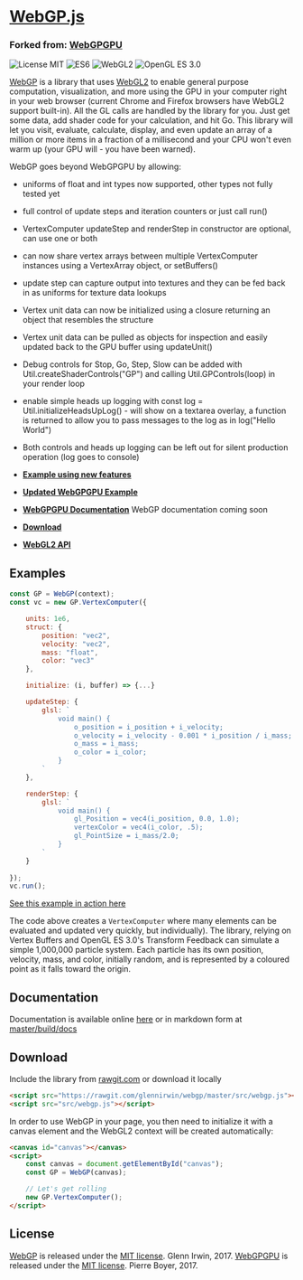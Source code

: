 # [WebGP.js](https://github.com/glennirwin/webgp)
### Forked from: [WebGPGPU](https://github.com/npny/webgpgpu)

![License MIT](https://img.shields.io/badge/license-MIT-lightgrey.svg?style=flat-square)
![ES6](https://img.shields.io/badge/ES-6-lightgrey.svg?style=flat-square)
![WebGL2](https://img.shields.io/badge/WebGL-2-lightgrey.svg?style=flat-square)
![OpenGL ES 3.0](https://img.shields.io/badge/OpenGL-ES%203.0-lightgrey.svg?style=flat-square)

[WebGP](https://github.com/glennirwin/webgp=) is a library that uses [WebGL2](https://www.khronos.org/registry/webgl/specs/latest/2.0/) to enable general purpose computation, visualization, and more using the GPU in your computer right in your web browser (current Chrome and Firefox browsers have WebGL2 support built-in).  All the GL calls are handled by the library for you.  Just get some data, add shader code for your calculation, and hit Go.  This library will let you visit, evaluate, calculate, display, and even update an array of a million or more items in a fraction of a millisecond and your CPU won't even warm up (your GPU will - you have been warned).

WebGP goes beyond WebGPGPU by allowing:
* uniforms of float and int types now supported, other types not fully tested yet
* full control of update steps and iteration counters or just call run()
* VertexComputer updateStep and renderStep in constructor are optional, can use one or both
* can now share vertex arrays between multiple VertexComputer instances using a VertexArray object, or setBuffers()
* update step can capture output into textures and they can be fed back in as uniforms for texture data lookups
* Vertex unit data can now be initialized using a closure returning an object that resembles the structure
* Vertex unit data can be pulled as objects for inspection and easily updated back to the GPU buffer using updateUnit()
* Debug controls for Stop, Go, Step, Slow can be added with Util.createShaderControls("GP") and calling Util.GPControls(loop) in your render loop
* enable simple heads up logging with const log = Util.initializeHeadsUpLog()  - will show on a textarea overlay, a function is returned to allow you to pass messages to the log as in log("Hello World")
* Both controls and heads up logging can be left out for silent production operation (log goes to console)

* **[Example using new features](https://glennirwin.github.io/webgp/examples/poly-fountain.html)**


* **[Updated WebGPGPU Example](https://glennirwin.github.io/webgp/examples/rainbow-fountain.html)**

* **[WebGPGPU Documentation](https://npny.github.io/webgpgpu/docs)**
WebGP documentation coming soon

* **[Download](https://rawgit.com/glennirwin/webgp/master/src/webgp.js)**

* **[WebGL2 API](https://developer.mozilla.org/en-US/docs/Web/API/WebGL_API#WebGL_2)**

## Examples ##

```javascript
const GP = WebGP(context);
const vc = new GP.VertexComputer({

	units: 1e6,
	struct: {
		position: "vec2",
		velocity: "vec2",
		mass: "float",
		color: "vec3"
	},

	initialize: (i, buffer) => {...}

	updateStep: {
		glsl: `
			void main() {
				o_position = i_position + i_velocity;
				o_velocity = i_velocity - 0.001 * i_position / i_mass;
				o_mass = i_mass;
				o_color = i_color;
			}
		`
	},

	renderStep: {
		glsl: `
			void main() {
				gl_Position = vec4(i_position, 0.0, 1.0);
				vertexColor = vec4(i_color, .5);
				gl_PointSize = i_mass/2.0;
			}
		`
	}
	
});
vc.run();
```

[See this example in action here](https://glennirwin.github.io/webgp/examples/rainbow-fountain.html)

The code above creates a `VertexComputer` where many elements can be evaluated and updated very quickly, but individually).  The library, relying on Vertex Buffers and OpenGL ES 3.0's Transform Feedback can simulate a simple 1,000,000 particle system. Each particle has its own position, velocity, mass, and color, initially random, and is represented by a coloured point as it falls toward the origin.

## Documentation ##

Documentation is available online [here](https://npny.github.io/webgpgpu/docs) or in markdown form at [master/build/docs](https://github.com/npny/webgpgpu/blob/master/build/docs/index.md)

## Download ##

Include the library from [rawgit.com](https://rawgit.com/glennirwin/webgp/master/src/webgp.js) or download it locally
```html
<script src="https://rawgit.com/glennirwin/webgp/master/src/webgp.js"></script>
<script src="src/webgp.js"></script>
```

In order to use WebGP in your page, you then need to initialize it with a canvas element and the WebGL2 context will be created automatically:
```html
<canvas id="canvas"></canvas>
<script>
	const canvas = document.getElementById("canvas");
	const GP = WebGP(canvas);

	// Let's get rolling
	new GP.VertexComputer();
</script>
```


## License ##
[WebGP](https://github.com/glennirwin/webgp/) is released under the [MIT license](http://opensource.org/licenses/mit-license.php). Glenn Irwin, 2017.
[WebGPGPU](https://github.com/npny/webgpgpu/) is released under the [MIT license](http://opensource.org/licenses/mit-license.php). Pierre Boyer, 2017.
